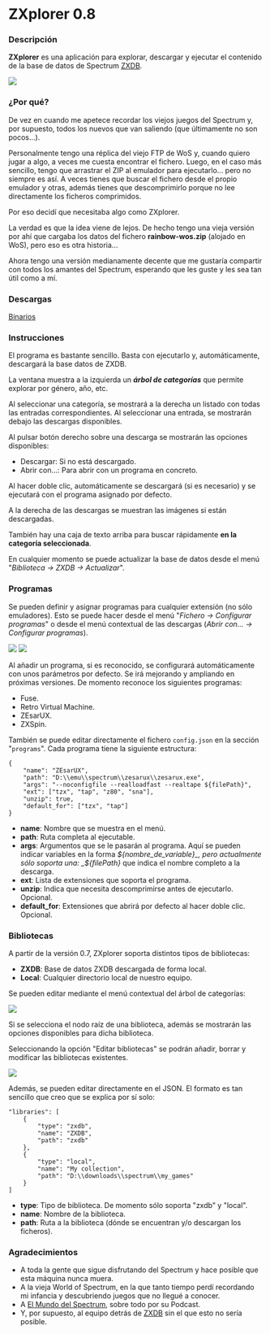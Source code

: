 # ZXplorer 0.8

### Descripción
**ZXplorer** es una aplicación para explorar, descargar y ejecutar el contenido de la base de datos de Spectrum [ZXDB](https://github.com/zxdb/ZXDB).

![](screenshots/screenshot-0.7.jpg)

### ¿Por qué?
De vez en cuando me apetece recordar los viejos juegos del Spectrum y, por supuesto, todos los nuevos que van saliendo
(que últimamente no son pocos...).

Personalmente tengo una réplica del viejo FTP de WoS y, cuando quiero jugar a algo, a
veces me cuesta encontrar el fichero. Luego, en el caso más sencillo, tengo que arrastrar el ZIP al emulador para
ejecutarlo... pero no siempre es así. A veces tienes que buscar el fichero desde el propio emulador y otras, además
tienes que descomprimirlo porque no lee directamente los ficheros comprimidos.

Por eso decidí que necesitaba algo como ZXplorer.

La verdad es que la idea viene de lejos. De hecho tengo una vieja versión por ahí que cargaba los datos del fichero
**rainbow-wos.zip** (alojado en WoS), pero eso es otra historia...

Ahora tengo una versión medianamente decente que me gustaría compartir con todos los amantes del Spectrum, esperando que
les guste y les sea tan útil como a mí.

### Descargas
[Binarios](https://github.com/area51bis/zxplorer/releases)

### Instrucciones
El programa es bastante sencillo. Basta con ejecutarlo y, automáticamente, descargará la base datos de ZXDB.

La ventana muestra a la izquierda un _**árbol de categorías**_ que permite explorar por género, año, etc.

Al seleccionar una categoría, se mostrará a la derecha un listado con todas las entradas correspondientes. Al
seleccionar una entrada, se mostrarán debajo las descargas disponibles.

Al pulsar botón derecho sobre una descarga se mostrarán las opciones disponibles:
- Descargar: Si no está descargado.
- Abrir con...: Para abrir con un programa en concreto.

Al hacer doble clic, automáticamente se descargará (si es necesario) y se ejecutará con el programa asignado por
defecto.

A la derecha de las descargas se muestran las imágenes si están descargadas.

También hay una caja de texto arriba para buscar rápidamente **en la categoría seleccionada**.

En cualquier momento se puede actualizar la base de datos desde el menú "*Biblioteca -> ZXDB -> Actualizar*".

### Programas
Se pueden definir y asignar programas para cualquier extensión (no sólo emuladores). Esto se puede hacer desde el menú "*Fichero -> Configurar programas*" o desde el menú contextual de las descargas (*Abrir con... -> Configurar programas*).

![](screenshots/programs_popup.jpg)
![](screenshots/program_editor.jpg)

Al añadir un programa, si es reconocido, se configurará automáticamente con unos parámetros por defecto. Se irá mejorando y ampliando en próximas versiones. De momento reconoce los siguientes programas:

- Fuse.
- Retro Virtual Machine.
- ZEsarUX.
- ZXSpin.

También se puede editar directamente el fichero `config.json` en la sección "`programs`". Cada programa tiene la siguiente estructura:

```
{
    "name": "ZEsarUX",
    "path": "D:\\emu\\spectrum\\zesarux\\zesarux.exe",
    "args": "--noconfigfile --realloadfast --realtape ${filePath}",
    "ext": ["tzx", "tap", "z80", "sna"],
    "unzip": true,
    "default_for": ["tzx", "tap"]
}
```
- **name**: Nombre que se muestra en el menú.
- **path**: Ruta completa al ejecutable.
- **args**: Argumentos que se le pasarán al programa. Aquí se pueden indicar variables en la forma _${nombre_de_variable}_,
    pero actualmente sólo soporta una: _${filePath}_ que indica el nombre completo a la descarga.
- **ext**: Lista de extensiones que soporta el programa.
- **unzip**: Indica que necesita descomprimirse antes de ejecutarlo. Opcional.
- **default_for**: Extensiones que abrirá por defecto  al hacer doble clic. Opcional.

### Bibliotecas
A partir de la versión 0.7, ZXplorer soporta distintos tipos de bibliotecas:
- **ZXDB**: Base de datos ZXDB descargada de forma local.
- **Local**: Cualquier directorio local de nuestro equipo.

Se pueden editar mediante el menú contextual del árbol de categorías:

![](screenshots/lib_popup.jpg)

Si se selecciona el nodo raíz de una biblioteca, además se mostrarán las opciones disponibles para dicha biblioteca.

Seleccionando la opción "Editar bibliotecas" se podrán añadir, borrar y modificar las bibliotecas existentes.

![](screenshots/lib_editor.jpg)

Además, se pueden editar directamente en el JSON. El formato es tan sencillo que creo que se explica por sí solo:
```
"libraries": [
    {
        "type": "zxdb",
        "name": "ZXDB",
        "path": "zxdb"
    },
    {
        "type": "local",
        "name": "My collection",
        "path": "D:\\downloads\\spectrum\\my_games"
    }
]
```
- **type**: Tipo de biblioteca. De momento sólo soporta "zxdb" y "local".
- **name**: Nombre de la biblioteca.
- **path**: Ruta a la biblioteca (dónde se encuentran y/o descargan los ficheros).

### Agradecimientos
- A toda la gente que sigue disfrutando del Spectrum y hace posible que esta máquina nunca muera.
- A la vieja World of Spectrum, en la que tanto tiempo perdí recordando mi infancia y descubriendo juegos que no llegué a conocer.
- A [El Mundo del Spectrum](http://www.elmundodelspectrum.com/), sobre todo por su Podcast.
- Y, por supuesto, al equipo detrás de [ZXDB](https://github.com/zxdb/ZXDB) sin el que esto no sería posible.
